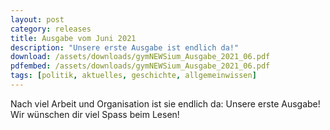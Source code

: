 ```yaml
---
layout: post
category: releases
title: Ausgabe vom Juni 2021
description: "Unsere erste Ausgabe ist endlich da!"
download: /assets/downloads/gymNEWSium_Ausgabe_2021_06.pdf
pdfembed: /assets/downloads/gymNEWSium_Ausgabe_2021_06.pdf
tags: [politik, aktuelles, geschichte, allgemeinwissen]
---
```


Nach viel Arbeit und Organisation ist sie endlich da: Unsere erste Ausgabe!
Wir wünschen dir viel Spass beim Lesen!
